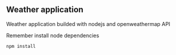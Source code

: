 ## Weather application

Weather application builded with nodejs and openweathermap API

Remember install node dependencies

```
npm install
```